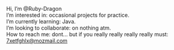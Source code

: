 Hi, I’m @Ruby-Dragon\
I’m interested in: occasional projects for practice.\
I’m currently learning: Java.\
I’m looking to collaborate: on nothing atm.\
How to reach me: dont... but if you really really really really must: 7xetfghlx@mozmail.com

<!---
Ruby-Dragon/Ruby-Dragon is a ✨ special ✨ repository because its `README.md` (this file) appears on your GitHub profile.
You can click the Preview link to take a look at your changes.
--->
